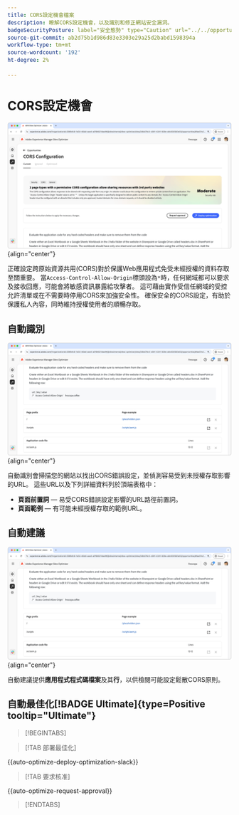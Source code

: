 ```yaml
---
title: CORS設定機會檔案
description: 瞭解CORS設定機會，以及識別和修正網站安全漏洞。
badgeSecurityPosture: label="安全態勢" type="Caution" url="../../opportunity-types/security-posture.md" tooltip="安全態勢"
source-git-commit: ab2d75b1d986d83e3303e29a25d2babd1598394a
workflow-type: tm+mt
source-wordcount: '192'
ht-degree: 2%

---
```



# CORS設定機會

![CORS設定機會](./assets/cors-configuration/hero.png){align="center"}

正確設定跨原始資源共用(CORS)對於保護Web應用程式免受未經授權的資料存取至關重要。 當`Access-Control-Allow-Origin`標頭設為`*`時，任何網域都可以要求及接收回應，可能會將敏感資訊暴露給攻擊者。 這可藉由實作受信任網域的受控允許清單或在不需要時停用CORS來加強安全性。 確保安全的CORS設定，有助於保護私人內容，同時維持授權使用者的順暢存取。

## 自動識別

![自動識別CORS設定機會](./assets/cors-configuration/auto-identify.png){align="center"}

自動識別會掃描您的網站以找出CORS錯誤設定，並偵測容易受到未授權存取影響的URL。 這些URL以及下列詳細資料列於頂端表格中：

* **頁面前置詞** — 易受CORS錯誤設定影響的URL路徑前置詞。
* **頁面範例** — 有可能未經授權存取的範例URL。

## 自動建議

![自動建議CORS設定機會](./assets/cors-configuration/auto-suggest.png){align="center"}

自動建議提供&#x200B;**應用程式程式碼檔案**&#x200B;及其&#x200B;**行**，以供檢閱可能設定鬆散CORS原則。


## 自動最佳化[!BADGE Ultimate]{type=Positive tooltip="Ultimate"}



>[!BEGINTABS]

>[!TAB 部署最佳化]

{{auto-optimize-deploy-optimization-slack}}

>[!TAB 要求核准]

{{auto-optimize-request-approval}}

>[!ENDTABS]
